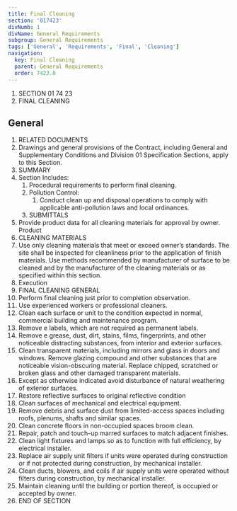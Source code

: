 ```yaml
---
title: Final Cleaning
section: '017423'
divNumb: 1
divName: General Requirements
subgroup: General Requirements
tags: ['General', 'Requirements', 'Final', 'Cleaning']
navigation:
  key: Final Cleaning
  parent: General Requirements
  order: 7423.0
---
```


1. SECTION 01 74 23
1. FINAL CLEANING

## General

01. RELATED DOCUMENTS
   1. Drawings and general provisions of the Contract, including General and Supplementary
Conditions and Division 01 Specification Sections, apply to this Section.
   1. SUMMARY
1. Section Includes:
      1. Procedural requirements to perform final cleaning.
      1. Pollution Control:
         1. Conduct clean up and disposal operations to comply with applicable anti-pollution laws and local ordinances.
   1. SUBMITTALS
1. Provide product data for all cleaning materials for approval by owner.
Product
01. CLEANING MATERIALS
   1. Use only cleaning materials that meet or exceed owner’s standards. The site shall be inspected for cleanliness prior to the application of finish materials. Use methods recommended by manufacturer of surface to be cleaned and by the manufacturer of the cleaning materials or as specified within this section.
   1. Execution
01. FINAL CLEANING GENERAL
   1. Perform final cleaning just prior to completion observation.
1. Use experienced workers or professional cleaners.
2. Clean each surface or unit to the condition expected in normal, commercial building and maintenance program.
3. Remove e labels, which are not required as permanent labels.
4. Remove e grease, dust, dirt, stains, films, fingerprints, and other noticeable distracting substances, from interior and exterior surfaces.
5. Clean transparent materials, including mirrors and glass in doors and windows. Remove glazing compound and other substances that are noticeable vision-obscuring material. Replace chipped, scratched or broken glass and other damaged transparent materials.
6. Except as otherwise indicated avoid disturbance of natural weathering of exterior surfaces.
7. Restore reflective surfaces to original reflective condition
8. Clean surfaces of mechanical and electrical equipment.
9. Remove debris and surface dust from limited-access spaces including roofs, plenums, shafts and similar spaces.
10. Clean concrete floors in non-occupied spaces broom clean.
11. Repair, patch and touch-up marred surfaces to match adjacent finishes.
12. Clean light fixtures and lamps so as to function with full efficiency, by electrical installer.
13. Replace air supply unit filters if units were operated during construction or if not protected during construction, by mechanical installer.
14. Clean ducts, blowers, and coils if air supply units were operated without filters during construction, by mechanical installer.
15. Maintain cleaning until the building or portion thereof, is occupied or accepted by owner.
1. END OF SECTION

